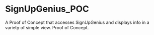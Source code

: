 # SignUpGenius_POC
A Proof of Concept that accesses SignUpGenius and displays info in a variety of simple view. Proof of Concept.
